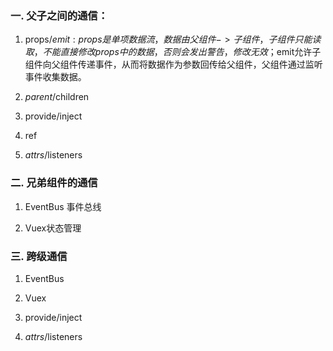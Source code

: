 ### 一. 父子之间的通信：

1. props/$emit: props是单项数据流，数据由父组件 -> 子组件，子组件只能读取，不能直接修改 props 中的数据，否则会发出警告，修改无效；$emit允许子组件向父组件传递事件，从而将数据作为参数回传给父组件，父组件通过监听事件收集数据。

2. $parent/$children

3. provide/inject

4. ref

5. $attrs/$listeners


### 二. 兄弟组件的通信

1. EventBus 事件总线

2. Vuex状态管理


### 三. 跨级通信

1. EventBus

2. Vuex

3. provide/inject

4. $attrs/$listeners
